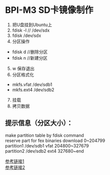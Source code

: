 # BPI-M3 SD卡镜像制作
1. 把U盘挂到Ubuntu上  
2. fdisk -l     // /dev/sdx  
3. fdisk /dev/sdx  
4. 分区操作  
  - fdisk d  //删除分区  
  - fdisk n  //新建分区  
5. w  保存退出  
6. 分区格式化  
  - mkfs.vfat /dev/sdb1
  - mkfs.ext4 /dev/sdb2
7. 挂载
8. 拷贝数据

提示信息（分区大小）：
---
make partition table by fdisk command  
reserve part for fex binaries download 0~204799  
partition1 /dev/sdb1 vfat 204800~327679  
partition2 /dev/sdb2 ext4 327680~end  


[参考链接1](https://blog.csdn.net/niotong2014/article/details/78357476)  
[参考链接2](https://www.cnblogs.com/visec479/p/4072754.html)

